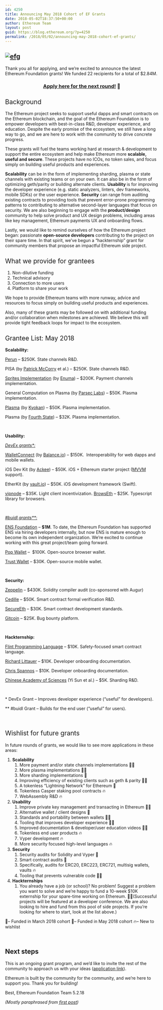 ```yaml
---
id: 4250
title: Announcing May 2018 Cohort of EF Grants
date: 2018-05-02T18:37:50+00:00
author: Ethereum Team
layout: post
guid: https://blog.ethereum.org/?p=4250
permalink: /2018/05/02/announcing-may-2018-cohort-ef-grants/
---
```

<h2><a href="https://blog.ethereum.org/wp-content/uploads/2018/05/efg.png"><img src="https://blog.ethereum.org/wp-content/uploads/2018/05/efg.png" alt="efg"/></a></h2>
<span style="font-weight: 400;">Thank you all for applying, and we’re excited to announce the latest Ethereum Foundation grants! We funded 22 recipients for a total of $2.84M.</span>
<h3 style="text-align: center;"><a href="https://docs.google.com/forms/d/1_Fi0UmsdYefkRmWZg12QJOQgQoEajAJPvJw1tRI9N0c/viewform?edit_requested=true">Apply here for the next round!</a> 🦄</h3>
<h2><span style="font-weight: 400;">Background</span></h2>
<span style="font-weight: 400;">The Ethereum project seeks to support useful dapps and smart contracts on the Ethereum blockchain, and the goal of the Ethereum Foundation is to empower developers with best-in-class R&amp;D, developer experience, and education. Despite the early promise of the ecosystem, we still have a long way to go, and we are here to work with the community to drive concrete progress.</span>

<span style="font-weight: 400;">These grants will fuel the teams working hard at research &amp; development to support the entire ecosystem and help make Ethereum more </span><b>scalable, useful and secure</b><span style="font-weight: 400;">. These projects have no ICOs, no token sales, and focus simply on building useful products and experiences.</span>

<b>Scalability</b><span style="font-weight: 400;"> can be in the form of implementing sharding, plasma or state channels with existing teams or on your own. It can also be in the form of optimizing geth/parity or building alternate clients. </span><b>Usability </b><span style="font-weight: 400;">is for improving the developer experience (e.g. static analyzers, linters, dev frameworks, mobile SDKs) or the user experience. </span><b>Security</b><span style="font-weight: 400;"> can range from auditing existing contracts to providing tools that prevent error-prone programming patterns to contributing to alternative second-layer languages that focus on security. We are also beginning to engage with the</span><b> product/design</b><span style="font-weight: 400;"> community to help solve product and UX design problems, including areas like key management, Ethereum payments UX and onboarding flows.</span>

<span style="font-weight: 400;">Lastly, we would like to remind ourselves of how the Ethereum project began: passionate </span><b>open-source developers</b><span style="font-weight: 400;"> contributing to the project on their spare time. In that spirit, we’ve begun a “hackternship” grant for community members that propose an impactful Ethereum side project.</span>
<h2><span style="font-weight: 400;">What we provide for grantees</span></h2>
<ol>
 	<li style="font-weight: 400;"><span style="font-weight: 400;">Non-dilutive funding</span></li>
 	<li style="font-weight: 400;"><span style="font-weight: 400;">Technical advisory</span></li>
 	<li style="font-weight: 400;"><span style="font-weight: 400;">Connection to more users</span></li>
 	<li style="font-weight: 400;"><span style="font-weight: 400;">Platform to share your work</span></li>
</ol>
<span style="font-weight: 400;">We hope to provide Ethereum teams with more runway, advice and resources to focus simply on building useful products and experiences.</span>

<span style="font-weight: 400;">Also, many of these grants may be followed on with additional funding and/or collaboration when milestones are achieved. We believe this will provide tight feedback loops for impact to the ecosystem.</span>
<h2><span style="font-weight: 400;">Grantee List: May 2018</span></h2>

<b>Scalability:
</b>

<a href="https://eprint.iacr.org/2018/320"><span style="font-weight: 400;">Perun</span></a><span style="font-weight: 400;"> – $250K. State channels R&amp;D.
</span>

<span style="font-weight: 400;">PISA (by </span><a href="http://www0.cs.ucl.ac.uk/staff/P.McCorry/"><span style="font-weight: 400;">Patrick McCorry</span></a><span style="font-weight: 400;"> et al.) – $250K. State channels R&amp;D.
</span>

<a href="https://arxiv.org/abs/1702.05812"><span style="font-weight: 400;">Sprites Implementation</span></a><span style="font-weight: 400;"> (by </span><a href="https://www.enuma.io/"><span style="font-weight: 400;">Enuma</span></a><span style="font-weight: 400;">) – $200K. Payment channels implementation.
</span>

<span style="font-weight: 400;">General Computation on Plasma (by </span><a href="https://www.parseclabs.org/"><span style="font-weight: 400;">Parsec Labs</span></a><span style="font-weight: 400;">) – $50K. Plasma implementation.
</span>

<a href="https://github.com/kyokan/plasma"><span style="font-weight: 400;">Plasma</span></a><span style="font-weight: 400;"> (by </span><a href="https://kyokan.io/"><span style="font-weight: 400;">Kyokan</span></a><span style="font-weight: 400;">) – $50K. Plasma implementation.
</span>

<span style="font-weight: 400;">Plasma (by </span><a href="https://github.com/fourthstate"><span style="font-weight: 400;">Fourth State</span></a><span style="font-weight: 400;">) – $32K. Plasma implementation.</span>

<br>

<b>Usability:
</b>

<span style="font-weight: 400;"><em><span style="text-decoration: underline;">DevEx grants*:</span></em>
</span>

<a href="https://walletconnect.org/"><span style="font-weight: 400;">WalletConnect</span></a><span style="font-weight: 400;"> (by </span><a href="https://balance.io/"><span style="font-weight: 400;">Balance.io</span></a><span style="font-weight: 400;">) – $150K.  Interoperability for web dapps and mobile wallets.
</span>

<span style="font-weight: 400;">iOS Dev Kit (by <a href="https://www.ackee.cz/en">Ackee</a></span><span style="font-weight: 400;">) – $50K. iOS + Ethereum starter project (</span><a href="https://en.wikipedia.org/wiki/Model%E2%80%93view%E2%80%93viewmodel"><span style="font-weight: 400;">MVVM</span></a><span style="font-weight: 400;"> support).
</span>

<span style="font-weight: 400;">EtherKit (by </span><a href="http://vault.io"><span style="font-weight: 400;">vault.io</span></a><span style="font-weight: 400;">) – $50K. iOS development framework (Swift).
</span>

<a href="https://vipnode.shazow.net/"><span style="font-weight: 400;">vipnode</span></a><span style="font-weight: 400;"> – $35K. Light client incentivization.
</span><a href="https://medium.com/buyethdomains/introducing-browseth-a-new-library-for-interacting-with-ethereum-795d18e7b87d"><span style="font-weight: 400;">BrowsEth</span></a><span style="font-weight: 400;"> – $25K. Typescript library for browsers.</span>

<br>

<span style="font-weight: 400;"><em><span style="text-decoration: underline;">#buidl grants**:</span></em>
</span>

<a href="https://ens.domains/"><span style="font-weight: 400;">ENS Foundation</span></a><span style="font-weight: 400;"> – </span><b>$1M</b><span style="font-weight: 400;">. To date, the Ethereum Foundation has supported ENS via hiring developers internally, but now ENS is mature enough to become its own independent organization. We’re excited to continue working with this great project/team going forward.
</span>

<a href="https://www.linkedin.com/in/garethtlewis/"><span style="font-weight: 400;">Pop Wallet</span></a><span style="font-weight: 400;"> –  $100K. Open-source browser wallet.
</span>

<a href="https://trustwalletapp.com/"><span style="font-weight: 400;">Trust Wallet</span></a><span style="font-weight: 400;"> – $30K. Open-source mobile wallet.</span>

<br>

<b>Security:
</b>

<a href="https://zeppelin.solutions/security-audits/"><span style="font-weight: 400;">Zeppelin</span></a><span style="font-weight: 400;"> – $430K. Solidity compiler audit (co-sponsored with Augur)
</span>

<a href="https://github.com/astump"><span style="font-weight: 400;">Cedille</span></a><span style="font-weight: 400;"> – $50K. Smart contract formal verification R&amp;D.
</span>

<a href="http://secureth.org/"><span style="font-weight: 400;">SecureEth</span></a><span style="font-weight: 400;"> – $30K. Smart contract development standards.
</span>

<a href="https://gitcoin.co/"><span style="font-weight: 400;">Gitcoin</span></a><span style="font-weight: 400;"> – $25K. Bug bounty platform.</span>

<br>

<b>Hackternship:
</b>

<a href="https://github.com/franklinsch/flint"><span style="font-weight: 400;">Flint Programming Language</span></a><span style="font-weight: 400;"> – $10K. Safety-focused smart contract language.
</span>

<a href="https://www.linkedin.com/in/richard-littauer-130026138/"><span style="font-weight: 400;">Richard Littauer</span></a><span style="font-weight: 400;"> – $10K. Developer onboarding documentation.
</span>

<a href="https://github.com/cspannos"><span style="font-weight: 400;">Chris Spannos</span></a><span style="font-weight: 400;"> – $10K. Developer onboarding documentation.
</span>

<span style="font-weight: 400;"><a href="http://english.ict.cas.cn/">Chinese Academy of Sciences</a> (Yi Sun et al.)</span><span style="font-weight: 400;"> – $5K. Sharding R&amp;D.</span>

<br>

<span style="font-weight: 400;">* DevEx Grant – Improves developer experience (“useful” for developers).
</span>

<span style="font-weight: 400;">** #buidl Grant – Builds for the end user (“useful” for users).</span>

&nbsp;
<h2><span style="font-weight: 400;">Wishlist for future grants</span></h2>
<span style="font-weight: 400;">In future rounds of grants, we would like to see more applications in these areas:</span>
<ol>
 	<li style="font-weight: 400;"><strong>Scalability</strong>
<ol>
 	<li style="font-weight: 400;"><span style="font-weight: 400;">More payment and/or state channels implementations 💚💙</span></li>
 	<li style="font-weight: 400;"><span style="font-weight: 400;">More plasma implementations 💚💙</span></li>
 	<li style="font-weight: 400;"><span style="font-weight: 400;">More sharding implementations 💚</span></li>
 	<li style="font-weight: 400;"><span style="font-weight: 400;">Improving efficiency of existing clients such as geth &amp; parity 💚💙</span></li>
 	<li style="font-weight: 400;"><span style="font-weight: 400;">A tokenless “Lightning Network” for Ethereum 💙</span></li>
 	<li style="font-weight: 400;"><span style="font-weight: 400;">Tokenless Casper staking pool contracts 🔥</span></li>
 	<li style="font-weight: 400;"><span style="font-weight: 400;">WebAssembly R&amp;D 🔥</span></li>
</ol>
</li>
 	<li style="font-weight: 400;"><strong>Usability</strong>
<ol>
 	<li style="font-weight: 400;"><span style="font-weight: 400;">Improve private key management and transacting in Ethereum 💚💙</span></li>
 	<li style="font-weight: 400;"><span style="font-weight: 400;">Alternative wallet / client designs 💙</span></li>
 	<li style="font-weight: 400;"><span style="font-weight: 400;">Standards and portability between wallets 💙🔥</span></li>
 	<li style="font-weight: 400;"><span style="font-weight: 400;">Tooling that improves developer experience 💚💙</span></li>
 	<li style="font-weight: 400;"><span style="font-weight: 400;">Improved documentation &amp; developer/user education videos 💚💙</span></li>
 	<li style="font-weight: 400;"><span style="font-weight: 400;">Tokenless end user products 🔥</span></li>
 	<li style="font-weight: 400;"><span style="font-weight: 400;">Vyper development 🔥</span></li>
 	<li style="font-weight: 400;"><span style="font-weight: 400;">More security focused high-level languages 🔥</span></li>
</ol>
</li>
 	<li style="font-weight: 400;"><strong>Security</strong>
<ol>
 	<li style="font-weight: 400;"><span style="font-weight: 400;">Security audits for Solidity and Vyper 💙</span></li>
 	<li style="font-weight: 400;"><span style="font-weight: 400;">Smart contract audits 💚</span></li>
 	<li style="font-weight: 400;"><span style="font-weight: 400;">Specifically, audits for ERC20, ERC223, ERC721, multisig wallets, vaults 🔥</span></li>
 	<li style="font-weight: 400;"><span style="font-weight: 400;">Tooling that prevents vulnerable code 💚💙</span></li>
</ol>
</li>
 	<li style="font-weight: 400;"><strong>Hackternships</strong>
<ol>
 	<li style="font-weight: 400;"><span style="font-weight: 400;">You already have a job (or school)? No problem! Suggest a problem you want to solve and we’re happy to fund a 10-week $10K externship for your spare-time working on Ethereum. 💚💙(</span><span style="font-weight: 400;">Successful projects will be featured at a developer conference. We are also looking to hire and fund from this pool of side projects. If you’re looking for where to start, look at the list above.)</span></li>
</ol>
</li>
</ol>
<span style="font-weight: 400;">💚– Funded in March 2018 cohort
</span><span style="font-weight: 400;">💙– Funded in May 2018 cohort
</span><span style="font-weight: 400;">🔥– New to wishlist</span>

&nbsp;
<h2>Next steps</h2>
<span style="font-weight: 400;">This is an ongoing grant program, and we’d like to invite the rest of the community to approach us with your ideas (</span><a href="https://ethunicorns.typeform.com/to/XhZlnp"><span style="font-weight: 400;">application link</span></a><span style="font-weight: 400;">).</span>

<span style="font-weight: 400;">Ethereum is built by the community for the community, and we’re here to support you. Thank you for building!</span>

<span style="font-weight: 400;">Best,
</span><span style="font-weight: 400;">Ethereum Foundation Team
</span><span style="font-weight: 400;">5.2.18</span>

<i><span style="font-weight: 400;">(Mostly paraphrased from </span></i><a href="https://blog.ethereum.org/2018/03/07/announcing-beneficiaries-ethereum-foundation-grants/"><i><span style="font-weight: 400;">first post</span></i></a><i><span style="font-weight: 400;">)</span></i>

